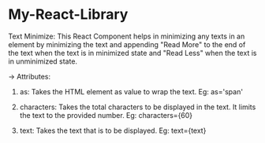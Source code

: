 # My-React-Library

Text Minimize:
This React Component helps in minimizing any texts in an element by minimizing the text and appending "Read More" to the end of the text when the text is in minimized state and "Read Less" when the text is in unminimized state.

-> Attributes:

1. as: Takes the HTML element as value to wrap the text.
   Eg: as='span'

2. characters: Takes the total characters to be displayed in the text. It limits the text to the provided number.
   Eg: characters={60}

3. text: Takes the text that is to be displayed.
   Eg: text={text}
